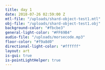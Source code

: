 ```yaml
---
title: day 1
date: 2018-07-26 02:59:00 Z
mtl-file: "/uploads/shard-object-test1.mtl"
obj-file: "/uploads/shard-object-test1.obj"
background-color: "#fbcbe3"
general-light-color: "#FF69B4"
audio-file: "/uploads/morsecode.mp3"
floor-color: "#f9a8d0"
directional-light-color: "#ffffff"
layout: art
is-gui: true
is-pointLightHelper: true
---
```

